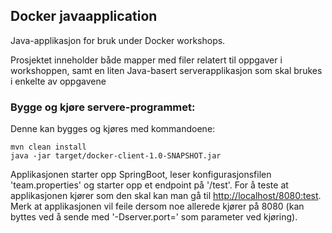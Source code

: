 ## Docker javaapplication

Java-applikasjon for bruk under Docker workshops.

Prosjektet inneholder både mapper med filer relatert til oppgaver i workshoppen, samt en liten Java-basert serverapplikasjon
som skal brukes i enkelte av oppgavene

### Bygge og kjøre servere-programmet:
Denne kan bygges og kjøres med kommandoene:
```
mvn clean install
java -jar target/docker-client-1.0-SNAPSHOT.jar
```

Applikasjonen starter opp SpringBoot, leser konfigurasjonsfilen 'team.properties'
og starter opp et endpoint på '/test'. For å teste at applikasjonen kjører som den skal kan man
gå til [http://localhost/8080:test](http://localhost/8080:test).
Merk at applikasjonen vil feile dersom noe allerede kjører på 8080
(kan byttes ved å sende med '-Dserver.port=<port>' som parameter ved kjøring).